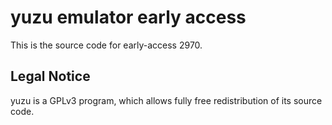 yuzu emulator early access
=============

This is the source code for early-access 2970.

## Legal Notice

yuzu is a GPLv3 program, which allows fully free redistribution of its source code.
